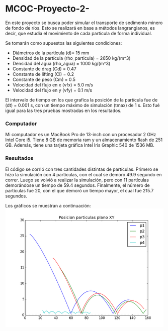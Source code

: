 # MCOC-Proyecto-2-

En este proyecto se busca poder simular el transporte de sedimento minero de fondo de ríos. Esto se realizará en base a métodos langrangianos, es decir, que estudia el movimiento de cada partícula de forma individual.

Se tomarán como supuestos las siguientes condiciones:

- Diámetros de la partícula (d)= 15 mm
- Densidad de la partícula (rho_particula) = 2650 kg/(m^3)
- Densidad del agua (rho_agua) = 1000 kg/(m^3)
- Constante de drag (Cd) = 0.47   
- Constante de lifting (Cl) = 0.2    
- Constante de peso (Cm) = 0.5 
- Velocidad del flujo en x (vfx) = 5.0 m/s   
- Velocidad del flujo en y (vfy) = 0.1 m/s 


El intervalo de tiempo en los que grafica la posición de la partícula fue de (dt) = 0.001 s, con un tiempo máximo de simulación (tmax) de 1 s. Esto fué igual para las tres pruebas mostradas en los resultados.




### Computador

Mi computador es un MacBook Pro de 13-inch con un procesador 2 GHz Intel Core i5. Tiene 8 GB de memoria ram y un almacenamiento flash de 251 GB. Además, tiene una tarjeta gráfica Intel Iris Graphic 540 de 1536 MB.

### Resultados

El código se corrió con tres cantidades distintas de partículas.
Primero se hizo la simulación con 4 partículas, con el cual se demoró 49.9 segundo en correr. Luego se volvió a realizar la simulación, pero con 11 partículas demorándose un tiempo de 59.4 segundos. Finalmente, el número de partículas fue 20, con el que demoró un tiempo mayor, el cual fue 215.7 segundos.


Los gráficos se muestran a continuación:
![al text](https://github.com/piedadbull/MCOC-Proyecto-2-/blob/master/Grafico_con_4_particulas_(n=4).png)

